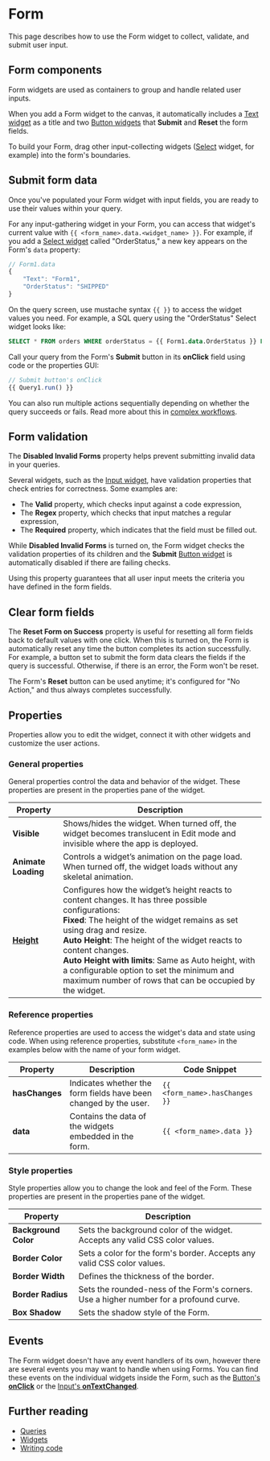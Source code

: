 # Form

This page describes how to use the Form widget to collect, validate, and submit user input.

<VideoEmbed host="youtube" videoId="UgpQ0ZOnzdg" title="How to use Form Widget" caption="How to use Form Widget"/>

## Form components

Form widgets are used as containers to group and handle related user inputs.

When you add a Form widget to the canvas, it automatically includes a [Text widget](/reference/widgets/text) as a title and two [Button widgets](/reference/widgets/button) that **Submit** and **Reset** the form fields.

To build your Form, drag other input-collecting widgets ([Select](/reference/widgets/select) widget, for example) into the form's boundaries.

## Submit form data

Once you've populated your Form widget with input fields, you are ready to use their values within your query.

For any input-gathering widget in your Form, you can access that widget's current value with `{{ <form_name>.data.<widget_name> }}`. For example, if you add a [Select widget](/reference/widgets/select) called "OrderStatus," a new key appears on the Form's `data` property:

```javascript
// Form1.data
{
	"Text": "Form1",
	"OrderStatus": "SHIPPED"
}
```

On the query screen, use mustache syntax `{{ }}` to access the widget values you need. For example, a SQL query using the "OrderStatus" Select widget looks like:

```sql
SELECT * FROM orders WHERE orderStatus = {{ Form1.data.OrderStatus }} LIMIT 10;
```

Call your query from the Form's **Submit** button in its **onClick** field using code or the properties GUI:

```javascript
// Submit button's onClick
{{ Query1.run() }}
```

You can also run multiple actions sequentially depending on whether the query succeeds or fails. Read more about this in [complex workflows](/core-concepts/writing-code/workflows#complex-workflows).

## Form validation

The **Disabled Invalid Forms** property helps prevent submitting invalid data in your queries.

Several widgets, such as the [Input widget](/reference/widgets/input), have validation properties that check entries for correctness. Some examples are:

- The **Valid** property, which checks input against a code expression,
- The **Regex** property, which checks that input matches a regular expression,
- The **Required** property, which indicates that the field must be filled out.

While **Disabled Invalid Forms** is turned on, the Form widget checks the validation properties of its children and the **Submit** [Button widget](/reference/widgets/button) is automatically disabled if there are failing checks.

Using this property guarantees that all user input meets the criteria you have defined in the form fields.

## Clear form fields

The **Reset Form on Success** property is useful for resetting all form fields back to default values with one click. When this is turned on, the Form is automatically reset any time the button completes its action successfully. For example, a button set to submit the form data clears the fields if the query is successful. Otherwise, if there is an error, the Form won't be reset.

The Form's **Reset** button can be used anytime; it's configured for "No Action," and thus always completes successfully.

## Properties

Properties allow you to edit the widget, connect it with other widgets and customize the user actions.

### General properties

General properties control the data and behavior of the widget. These properties are present in the properties pane of the widget.

| **Property**         | **Description**  |
| -------------------- | -----------------| 
| **Visible**          | Shows/hides the widget. When turned off, the widget becomes translucent in Edit mode and invisible where the app is deployed.  |
| **Animate Loading**  | Controls a widget’s animation on the page load. When turned off, the widget loads without any skeletal animation. |
| [**Height**](/reference/widgets#height) | Configures how the widget’s height reacts to content changes. It has three possible configurations:<br/>**Fixed**: The height of the widget remains as set using drag and resize.<br/>**Auto Height**: The height of the widget reacts to content changes.<br/>  **Auto Height with limits**: Same as Auto height, with a configurable option to set the minimum and maximum number of rows that can be occupied by the widget. |

### Reference properties

Reference properties are used to access the widget's data and state using code. When using reference properties, substitute `<form_name>` in the examples below with the name of your form widget.

| **Property**         | **Description**  | **Code Snippet** |
| -------------------- | ---------------- | ---------------- |
| **hasChanges**       | Indicates whether the form fields have been changed by the user. | `{{ <form_name>.hasChanges }}` |
| **data**             | Contains the data of the widgets embedded in the form. | `{{ <form_name>.data }}` |

### Style properties

Style properties allow you to change the look and feel of the Form. These properties are present in the properties pane of the widget.

| **Property**         | **Description**  |
| -------------------- | -----------------|
| **Background Color** | Sets the background color of the widget. Accepts any valid CSS color values.  |
| **Border Color**     | Sets a color for the form's border. Accepts any valid CSS color values. |
| **Border Width**     | Defines the thickness of the border.  |
| **Border Radius**    | Sets the rounded-ness of the Form's corners. Use a higher number for a profound curve. |
| **Box Shadow**       | Sets the shadow style of the Form.  | 

## Events

The Form widget doesn't have any event handlers of its own, however there are several events you may want to handle when using Forms. You can find these events on the individual widgets inside the Form, such as the [Button's **onClick**](/reference/widgets/button#events) or the [Input's **onTextChanged**](/reference/widgets/input#events).


## Further reading

- [Queries](/core-concepts/data-access-and-binding/querying-a-database)
- [Widgets](/reference/widgets)
- [Writing code](/core-concepts/writing-code)
